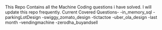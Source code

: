 This Repo Contains all the Machine Coding questions i have solved. I will update this repo frequently.
Current Covered Questions-
-in_memory_sql
-parkingLotDesign
-swiggy_zomato_design
-tictactoe
-uber_ola_design
-last month
-vendingmachine
-zerodha_buyandsell
